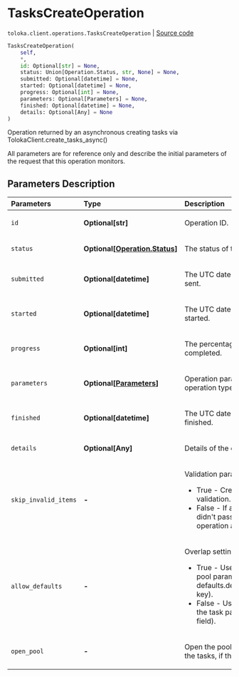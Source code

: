 # TasksCreateOperation
`toloka.client.operations.TasksCreateOperation` | [Source code](https://github.com/Toloka/toloka-kit/blob/v1.1.1/src/client/operations.py#L267)

```python
TasksCreateOperation(
    self,
    *,
    id: Optional[str] = None,
    status: Union[Operation.Status, str, None] = None,
    submitted: Optional[datetime] = None,
    started: Optional[datetime] = None,
    progress: Optional[int] = None,
    parameters: Optional[Parameters] = None,
    finished: Optional[datetime] = None,
    details: Optional[Any] = None
)
```

Operation returned by an asynchronous creating tasks via TolokaClient.create_tasks_async()


All parameters are for reference only and describe the initial parameters of the request that this operation monitors.

## Parameters Description

| Parameters | Type | Description |
| :----------| :----| :-----------|
`id`|**Optional\[str\]**|<p>Operation ID.</p>
`status`|**Optional\[[Operation.Status](toloka.client.operations.Operation.Status.md)\]**|<p>The status of the operation.</p>
`submitted`|**Optional\[datetime\]**|<p>The UTC date and time the request was sent.</p>
`started`|**Optional\[datetime\]**|<p>The UTC date and time the operation started.</p>
`progress`|**Optional\[int\]**|<p>The percentage of the operation completed.</p>
`parameters`|**Optional\[[Parameters](toloka.client.operations.TasksCreateOperation.Parameters.md)\]**|<p>Operation parameters (depending on the operation type).</p>
`finished`|**Optional\[datetime\]**|<p>The UTC date and time the operation finished.</p>
`details`|**Optional\[Any\]**|<p>Details of the operation completion.</p>
`skip_invalid_items`|**-**|<p>Validation parameters for JSON objects:</p> <ul> <li>True - Create the tasks that passed validation. Skip the rest of the tasks.</li> <li>False - If at least one of the tasks didn&#x27;t pass validation, stop the operation and   don&#x27;t create any tasks.</li> </ul>
`allow_defaults`|**-**|<p>Overlap settings:</p> <ul> <li>True - Use the overlap that is set in the pool parameters   (in the defaults.default_overlap_for_new_tasks key).</li> <li>False - Use the overlap that is set in the task parameters (in the overlap field).</li> </ul>
`open_pool`|**-**|<p>Open the pool immediately after creating the tasks, if the pool is closed.</p>
